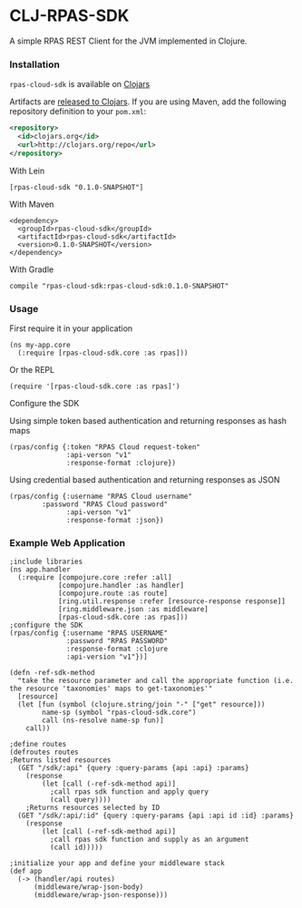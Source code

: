 CLJ-RPAS-SDK
============

A simple RPAS REST Client for the JVM implemented in Clojure.



<h3>Installation</h3>
<p><code>rpas-cloud-sdk</code> is available on <a href="https://clojars.org/rpas-cloud-sdk">Clojars</a></p>

Artifacts are [released to
Clojars](https://clojars.org/jfensign/rpas-cloud-sdk). If you are using
Maven, add the following repository definition to your `pom.xml`:

``` xml
<repository>
  <id>clojars.org</id>
  <url>http://clojars.org/repo</url>
</repository>
```


With Lein

    [rpas-cloud-sdk "0.1.0-SNAPSHOT"]

With Maven

    <dependency>
      <groupId>rpas-cloud-sdk</groupId>
      <artifactId>rpas-cloud-sdk</artifactId>
      <version>0.1.0-SNAPSHOT</version>
    </dependency>


With Gradle

    compile "rpas-cloud-sdk:rpas-cloud-sdk:0.1.0-SNAPSHOT"
    
    
    
<h3>Usage</h3>

First require it in your application

    (ns my-app.core
      (:require [rpas-cloud-sdk.core :as rpas]))
      
Or the REPL

    (require '[rpas-cloud-sdk.core :as rpas]')
    
Configure the SDK

Using simple token based authentication and returning responses as hash maps

    (rpas/config {:token "RPAS Cloud request-token" 
                  :api-verson "v1"
                  :response-format :clojure})
    

Using credential based authentication and returning responses as JSON

    (rpas/config {:username "RPAS Cloud username"
            :password "RPAS Cloud password" 
                  :api-verson "v1"
                  :response-format :json})


<h3>Example Web Application</h3>

    ;include libraries
    (ns app.handler
      (:require [compojure.core :refer :all]
                [compojure.handler :as handler]
                [compojure.route :as route]
                [ring.util.response :refer [resource-response response]]
                [ring.middleware.json :as middleware]
                [rpas-cloud-sdk.core :as rpas]))
    ;configure the SDK
    (rpas/config {:username "RPAS USERNAME" 
                  :password "RPAS PASSWORD"
                  :response-format :clojure
                  :api-version "v1"})]
                  
    (defn -ref-sdk-method
      "take the resource parameter and call the appropriate function (i.e. the resource 'taxonomies' maps to get-taxonomies'"
      [resource]
      (let [fun (symbol (clojure.string/join "-" ["get" resource]))
            name-sp (symbol "rpas-cloud-sdk.core")
            call (ns-resolve name-sp fun)]
        call))
        
    ;define routes
    (defroutes routes
    ;Returns listed resources
      (GET "/sdk/:api" {query :query-params {api :api} :params} 
        (response 
            (let [call (-ref-sdk-method api)]
              ;call rpas sdk function and apply query
              (call query))))
        ;Returns resources selected by ID
      (GET "/sdk/:api/:id" {query :query-params {api :api id :id} :params} 
        (response 
            (let [call (-ref-sdk-method api)]
              ;call rpas sdk function and supply as an argument
              (call id)))))
              
    ;initialize your app and define your middleware stack
    (def app
      (-> (handler/api routes)
          (middleware/wrap-json-body)
          (middleware/wrap-json-response)))
